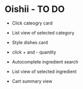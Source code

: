 # Oishii - TO DO

- Click cateogry card

- List view of selected category
- Style dishes card
- click + and - quantity

- Autocomplete ingredient search
- List view of selected ingredient

- Cart summary view
